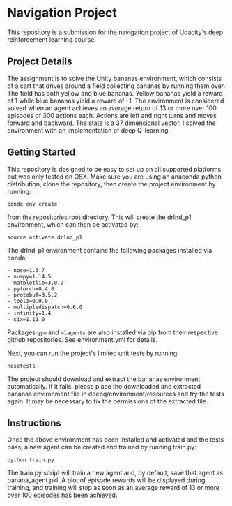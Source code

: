 Navigation Project
==================

This repository is a submission for the navigation project of Udacity's deep reinforcement learning course.


Project Details
---------------

The assignment is to solve the Unity bananas environment, which consists of a cart that drives around a field collecting bananas by running them over.  The field has both yellow and blue bananas.  Yellow bananas yield a reward of 1 while blue bananas yield a reward of -1.  The environment is considered solved when an agent achieves an average return of 13 or more over 100 episodes of 300 actions each.  Actions are left and right turns and moves forward and backward.  The state is a 37 dimensional vector.  I solved the environment with an implementation of deep Q-learning.


Getting Started
---------------

This repository is designed to be easy to set up on all supported platforms, but was only tested on OSX.  Make sure you are using an anaconda python distribution, clone the repository, then create the project environment by running:

    conda env create

from the repositories root directory.  This will create the drlnd_p1 environment, which can then be
activated by:

    source activate drlnd_p1
    
The drlnd_p1 environment contains the following packages installed via conda:

    - nose=1.3.7
    - numpy=1.14.5
    - matplotlib=3.0.2
    - pytorch=0.4.0
    - protobuf=3.5.2
    - toolz=0.9.0
    - multipledispatch=0.6.0
    - infinity=1.4
    - six=1.11.0

Packages `gym` and `mlagents` are also installed via pip from their respective github repositories.  See environment.yml for details. 
    

Next, you can run the project's limited unit tests by running:

    nosetests

The project should download and extract the bananas environment automatically.  If it fails, please place the downloaded and extracted bananas environment file in deepq/environment/resources and try the tests again.  It may be necessary to fix the permissions of the extracted file.


Instructions
------------

Once the above environment has been installed and activated and the tests pass, a new agent can be created and trained by running train.py:

    python train.py

The train.py script will train a new agent and, by default, save that agent as banana_agent.pkl.  A plot of episode rewards will be displayed during training, and training will stop as soon as an average reward of 13 or more over 100 episodes has been achieved.
 
    
